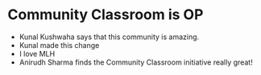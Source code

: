 # Community Classroom is OP

- Kunal Kushwaha says that this community is amazing.
- Kunal made this change
- I love MLH
- Anirudh Sharma finds the Community Classroom initiative really great!
